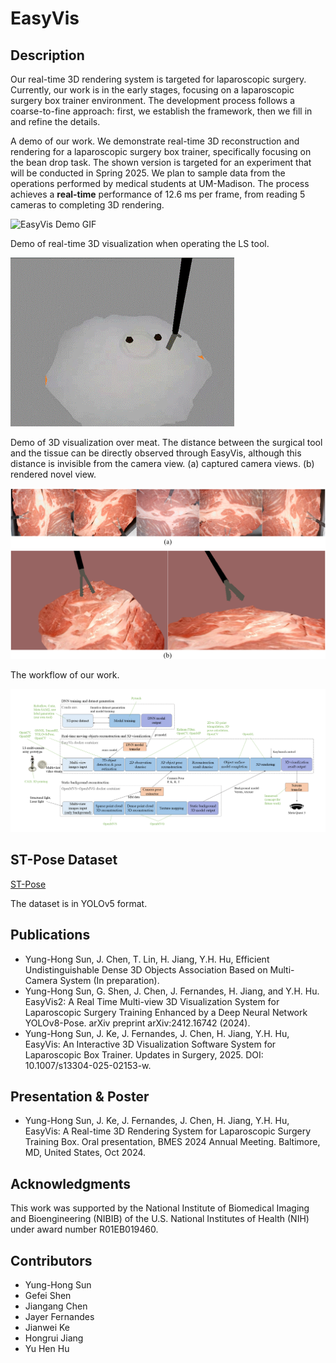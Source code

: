 # EasyVis
## Description
Our real-time 3D rendering system is targeted for laparoscopic surgery. Currently, our work is in the early stages, focusing on a laparoscopic surgery box trainer environment. The development process follows a coarse-to-fine approach: first, we establish the framework, then we fill in and refine the details.

A demo of our work. We demonstrate real-time 3D reconstruction and rendering for a laparoscopic surgery box trainer, specifically focusing on the bean drop task. The shown version is targeted for an experiment that will be conducted in Spring 2025. We plan to sample data from the operations performed by medical students at UM-Madison. The process achieves a **real-time** performance of 12.6 ms per frame, from reading 5 cameras to completing 3D rendering.

![EasyVis Demo GIF](https://github.com/Yunghong/EasyVis/blob/main/easyvis%20demo.gif)

Demo of real-time 3D visualization when operating the LS tool.

![EasyVis Demo GIF](https://github.com/Yunghong/EasyVis/blob/main/novelView.gif)

Demo of 3D visualization over meat. The distance between the surgical tool and the tissue can be directly observed through EasyVis, although this distance is invisible from the camera view. (a) captured camera views. (b) rendered novel view.

![Meat Visualization](https://github.com/Yunghong/EasyVis/blob/main/3DVisualizationOverMeat.png)

The workflow of our work.

![Project Logo](https://github.com/Yunghong/EasyVis/blob/main/easyvisPipelineV2.png)

## ST-Pose Dataset
[ST-Pose](https://uwmadison.box.com/s/49t1hc1ctdpe1a70ssqj0xw46azofbq4)

The dataset is in YOLOv5 format.

## Publications
* Yung-Hong Sun, J. Chen, T. Lin, H. Jiang, Y.H. Hu, Efficient Undistinguishable Dense 3D Objects Association Based on Multi-Camera System (In preparation).
* Yung-Hong Sun, G. Shen, J. Chen, J. Fernandes, H. Jiang, and Y.H. Hu. EasyVis2: A Real Time Multi-view 3D Visualization System for Laparoscopic Surgery Training Enhanced by a Deep Neural Network YOLOv8-Pose. arXiv preprint arXiv:2412.16742 (2024). 
* Yung-Hong Sun, J. Ke, J. Fernandes, J. Chen, H. Jiang, Y.H. Hu, EasyVis: An Interactive 3D Visualization Software System for Laparoscopic Box Trainer. Updates in Surgery, 2025. DOI: 10.1007/s13304-025-02153-w.

## Presentation & Poster
* Yung-Hong Sun, J. Ke, J. Fernandes, J. Chen, H. Jiang, Y.H. Hu, EasyVis: A Real-time 3D Rendering System for Laparoscopic Surgery Training Box. Oral presentation, BMES 2024 Annual Meeting. Baltimore, MD, United States, Oct 2024.

## Acknowledgments
This work was supported by the National Institute of Biomedical Imaging and Bioengineering (NIBIB) of the U.S. National Institutes of Health (NIH) under award number R01EB019460.

## Contributors
- Yung-Hong Sun
- Gefei Shen
- Jiangang Chen
- Jayer Fernandes
- Jianwei Ke
- Hongrui Jiang
- Yu Hen Hu
